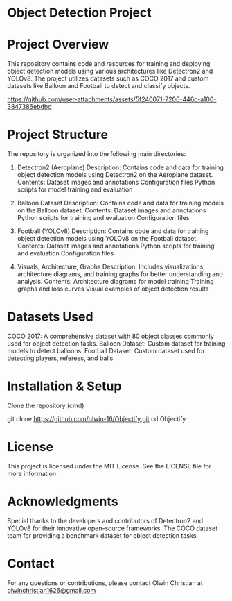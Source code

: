 # Object Detection Project

# Project Overview

This repository contains code and resources for training and deploying object detection models using various architectures like Detectron2 and YOLOv8. The project utilizes datasets such as COCO 2017 and custom datasets like Balloon and Football to detect and classify objects.

https://github.com/user-attachments/assets/5f240071-7206-446c-a100-3847386ebdbd

# Project Structure

The repository is organized into the following main directories:

1. Detectron2 (Aeroplane)
Description: Contains code and data for training object detection models using Detectron2 on the Aeroplane dataset.
Contents:
Dataset images and annotations
Configuration files
Python scripts for model training and evaluation

2. Balloon Dataset
Description: Contains code and data for training models on the Balloon dataset.
Contents:
Dataset images and annotations
Python scripts for training and evaluation
Configuration files

3. Football (YOLOv8)
Description: Contains code and data for training object detection models using YOLOv8 on the Football dataset.
Contents:
Dataset images and annotations
Python scripts for training and evaluation
Configuration files

4. Visuals, Architecture, Graphs
Description: Includes visualizations, architecture diagrams, and training graphs for better understanding and analysis.
Contents:
Architecture diagrams for model training
Training graphs and loss curves
Visual examples of object detection results

# Datasets Used

COCO 2017: A comprehensive dataset with 80 object classes commonly used for object detection tasks.
Balloon Dataset: Custom dataset for training models to detect balloons.
Football Dataset: Custom dataset used for detecting players, referees, and balls.

# Installation & Setup

Clone the repository (cmd)

git clone https://github.com/olwin-16/Objectify.git
cd Objectify

# License

This project is licensed under the MIT License. See the LICENSE file for more information.

# Acknowledgments

Special thanks to the developers and contributors of Detectron2 and YOLOv8 for their innovative open-source frameworks.
The COCO dataset team for providing a benchmark dataset for object detection tasks.

# Contact

For any questions or contributions, please contact Olwin Christian at olwinchristian1626@gmail.com

